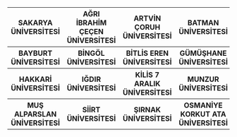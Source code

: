 <br><br>
<table id="unv">
  <br><br>
  <tr>
    <th>SAKARYA ÜNİVERSİTESİ</th>
    <th>AĞRI İBRAHİM ÇEÇEN ÜNİVERSİTESİ</th>
    <th>ARTVİN ÇORUH ÜNİVERSİTESİ</th>
    <th>BATMAN ÜNİVERSİTESİ</th>
  </tr>
  <tr>
    <th>BAYBURT ÜNİVERSİTESİ</th>
    <th>BİNGÖL ÜNİVERSİTESİ</th>
    <th>BİTLİS EREN ÜNİVERSİTESİ</th>
    <th>GÜMÜŞHANE ÜNİVERSİTESİ</th>
  </tr>
  <tr>
    <th>HAKKARİ ÜNİVERSİTESİ</th>
    <th>IĞDIR ÜNİVERSİTESİ</th>
    <th>KİLİS 7 ARALIK ÜNİVERSİTESİ</th>
    <th>MUNZUR ÜNİVERSİTESİ</th>
  </tr>
  <tr>
    <th>MUŞ ALPARSLAN ÜNİVERSİTESİ</th>
    <th>SİİRT ÜNİVERSİTESİ</th>
    <th>ŞIRNAK ÜNİVERSİTESİ</th>
    <th>OSMANİYE KORKUT ATA ÜNİVERSİTESİ</th>
  </tr>
</table>
